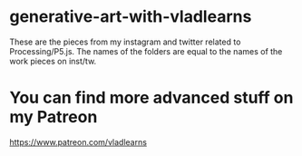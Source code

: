 # generative-art-with-vladlearns
These are the pieces from my instagram and twitter related to Processing/P5.js.
The names of the folders are equal to the names of the work pieces on inst/tw.

# You can find more advanced stuff on my Patreon 
https://www.patreon.com/vladlearns
